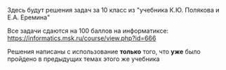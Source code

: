 Здесь будут решения задач за 10 класс из "учебника К.Ю. Полякова и Е.А. Еремина"

Все задачи сдаются на 100 баллов на информатиксе: https://informatics.msk.ru/course/view.php?id=666

Решения написаны с использование **только** того, что **уже** было пройдено в предыдущих темах этого же учебника
